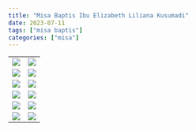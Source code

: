 ```yaml
---
title: "Misa Baptis Ibu Elizabeth Liliana Kusumadi"
date: 2023-07-11
tags: ["misa baptis"]
categories: ["misa"]
---
```

| | | 
|---|---|
| ![](/img/misa11jul23.avif) | ![](/img/misa11jul232.avif) | 
| ![](/img/misa11jul231.avif) | ![](/img/misa11jul233.avif) |
| ![](/img/misa11jul234.avif) | ![](/img/misa11jul237.avif) | 
| ![](/img/misa11jul236.avif) | ![](/img/misa11jul235.avif)  |
| ![](/img/misa11jul238.avif) | ![](/img/misa11jul239.avif) | 
| ![](/img/misa11jul2310.avif) | ![](/img/misa11jul2311.avif) |